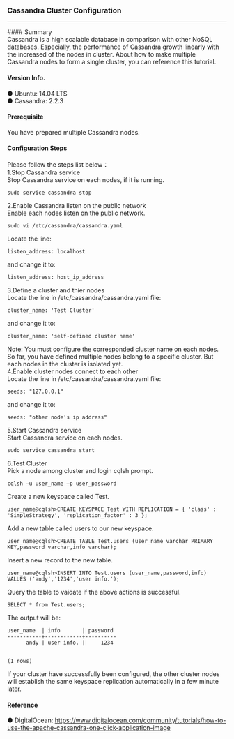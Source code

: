 ### Cassandra Cluster Configuration<br/>
<hr/>
#### Summary<br/>
Cassandra is a high scalable database in comparison with other NoSQL databases. Especially, the performance of Cassandra growth linearly with the increased of the nodes in cluster. About how to make multiple Cassandra nodes to form a single cluster, you can reference this tutorial.
<br/>

#### Version Info.<br/>
● Ubuntu: 14.04 LTS<br/> 
● Cassandra: 2.2.3<br/>

#### Prerequisite<br/>
You have prepared multiple Cassandra nodes.

#### Configuration Steps<br/>
Please follow the steps list below：<br/>
1.Stop Cassandra service<br/>
Stop Cassandra service on each nodes, if it is running.
```
sudo service cassandra stop
```
2.Enable Cassandra listen on the public network<br/>
Enable each nodes listen on the public network.
```
sudo vi /etc/cassandra/cassandra.yaml
```
Locate the line:
```
listen_address: localhost
```
and change it to: 
```
listen_address: host_ip_address
```
3.Define a cluster and thier nodes<br/>
Locate the line in /etc/cassandra/cassandra.yaml file:<br/>
```
cluster_name: 'Test Cluster'
```
and change it to:<br/>
```
cluster_name: 'self-defined cluster name'
```
Note: You must configure the corresponded cluster name on each nodes.<br/>
So far, you have defined multiple nodes belong to a specific cluster. But each nodes in the cluster is isolated yet.<br/>
4.Enable cluster nodes connect to each other<br/>
Locate the line in /etc/cassandra/cassandra.yaml file:<br/>
```
seeds: "127.0.0.1"
```
and change it to:<br/>
```
seeds: "other node's ip address"
```
5.Start Cassandra service<br/>
Start Cassandra service on each nodes.<br/>
```
sudo service cassandra start
```
6.Test Cluster<br/>
Pick a node among cluster and login cqlsh prompt.<br/>
```
cqlsh –u user_name –p user_password
```
Create a new keyspace called Test.<br/>
```
user_name@cqlsh>CREATE KEYSPACE Test WITH REPLICATION = { 'class' : 'SimpleStrategy', 'replication_factor' : 3 };
```
Add a new table called users to our new keyspace.<br/>
```
user_name@cqlsh>CREATE TABLE Test.users (user_name varchar PRIMARY KEY,password varchar,info varchar);
```
Insert a new record to the new table.<br/>
```
user_name@cqlsh>INSERT INTO Test.users (user_name,password,info) VALUES ('andy','1234','user info.');
```
Query the table to vaidate if the above actions is successful.<br/>
```
SELECT * from Test.users;
```
The output will be:
```
user_name  | info       | password
-----------+------------+----------
      andy | user info. |     1234


(1 rows)
```
If your cluster have successfully been configured, the other cluster nodes will establish the same keyspace replication automatically in a few minute later.<br/>

#### Reference<br/>
● DigitalOcean: https://www.digitalocean.com/community/tutorials/how-to-use-the-apache-cassandra-one-click-application-image
